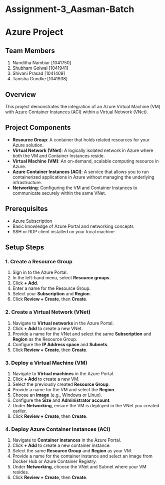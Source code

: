 # Assignment-3_Aasman-Batch

# Azure Project

## Team Members
1. Nanditha Nambiar [1041750]
2. Shubham Golwal [1041941]
3. Shivani Prasad [1041409]
4. Tanisha Gondke [1041938]

## Overview
This project demonstrates the integration of an Azure Virtual Machine (VM) with Azure Container Instances (ACI) within a Virtual Network (VNet). 

## Project Components
- **Resource Group**: A container that holds related resources for your Azure solution.
- **Virtual Network (VNet)**: A logically isolated network in Azure where both the VM and Container Instances reside.
- **Virtual Machine (VM)**: An on-demand, scalable computing resource in Azure.
- **Azure Container Instances (ACI)**: A service that allows you to run containerized applications in Azure without managing the underlying infrastructure.
- **Networking**: Configuring the VM and Container Instances to communicate securely within the same VNet.

## Prerequisites
- Azure Subscription
- Basic knowledge of Azure Portal and networking concepts
- SSH or RDP client installed on your local machine

## Setup Steps

### 1. Create a Resource Group
1. Sign in to the Azure Portal.
2. In the left-hand menu, select **Resource groups**.
3. Click **+ Add**.
4. Enter a name for the Resource Group.
5. Select your **Subscription** and **Region**.
6. Click **Review + Create**, then **Create**.

### 2. Create a Virtual Network (VNet)
1. Navigate to **Virtual networks** in the Azure Portal.
2. Click **+ Add** to create a new VNet.
3. Provide a name for the VNet and select the same **Subscription** and **Region** as the Resource Group.
4. Configure the **IP Address space** and **Subnets**.
5. Click **Review + Create**, then **Create**.

### 3. Deploy a Virtual Machine (VM)
1. Navigate to **Virtual machines** in the Azure Portal.
2. Click **+ Add** to create a new VM.
3. Select the previously created **Resource Group**.
4. Provide a name for the VM and select the **Region**.
5. Choose an **Image** (e.g., Windows or Linux).
6. Configure the **Size** and **Administrator account**.
7. Under **Networking**, ensure the VM is deployed in the VNet you created earlier.
8. Click **Review + Create**, then **Create**.

### 4. Deploy Azure Container Instances (ACI)
1. Navigate to **Container instances** in the Azure Portal.
2. Click **+ Add** to create a new container instance.
3. Select the same **Resource Group** and **Region** as your VM.
4. Provide a name for the container instance and select an image from Docker Hub or Azure Container Registry.
5. Under **Networking**, choose the VNet and Subnet where your VM resides.
6. Click **Review + Create**, then **Create**.
